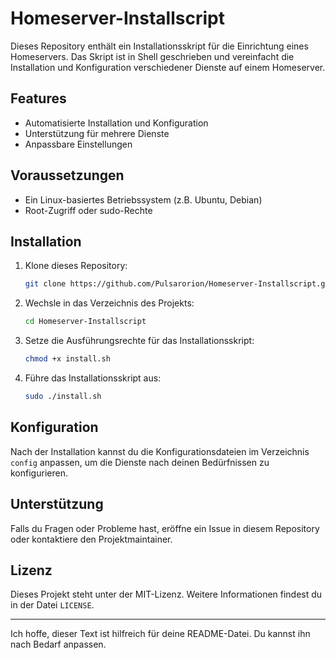 # Homeserver-Installscript

Dieses Repository enthält ein Installationsskript für die Einrichtung eines Homeservers. Das Skript ist in Shell geschrieben und vereinfacht die Installation und Konfiguration verschiedener Dienste auf einem Homeserver.

## Features

- Automatisierte Installation und Konfiguration
- Unterstützung für mehrere Dienste
- Anpassbare Einstellungen

## Voraussetzungen

- Ein Linux-basiertes Betriebssystem (z.B. Ubuntu, Debian)
- Root-Zugriff oder sudo-Rechte

## Installation

1. Klone dieses Repository:
    ```bash
    git clone https://github.com/Pulsarorion/Homeserver-Installscript.git
    ```

2. Wechsle in das Verzeichnis des Projekts:
    ```bash
    cd Homeserver-Installscript
    ```

3. Setze die Ausführungsrechte für das Installationsskript:
    ```bash
    chmod +x install.sh
    ```

4. Führe das Installationsskript aus:
    ```bash
    sudo ./install.sh
    ```

## Konfiguration

Nach der Installation kannst du die Konfigurationsdateien im Verzeichnis `config` anpassen, um die Dienste nach deinen Bedürfnissen zu konfigurieren.

## Unterstützung

Falls du Fragen oder Probleme hast, eröffne ein Issue in diesem Repository oder kontaktiere den Projektmaintainer.

## Lizenz

Dieses Projekt steht unter der MIT-Lizenz. Weitere Informationen findest du in der Datei `LICENSE`.

---

Ich hoffe, dieser Text ist hilfreich für deine README-Datei. Du kannst ihn nach Bedarf anpassen.
